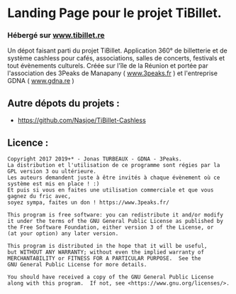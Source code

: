 # Landing Page pour le projet TiBillet.

### Hébergé sur www.tibillet.re

Un dépot faisant parti du projet TiBillet.
Application 360° de billetterie et de système cashless pour cafés, associations, salles de concerts, festivals et tout évènements culturels.
Créée sur l'île de la Réunion et portée par l'association des 3Peaks de Manapany ( www.3peaks.fr ) et l'entreprise GDNA ( www.gdna.re )

## Autre dépots du projets :
- https://github.com/Nasjoe/TiBillet-Cashless


## Licence :

	Copyright 2017 2019+* - Jonas TURBEAUX - GDNA - 3Peaks.
	La distribution et l'utilisation de ce programme sont régies par la GPL version 3 ou ultérieure.
	Les auteurs demandent juste à être invités à chaque évènement où ce système est mis en place ! :) 
	Et puis si vous en faites une utilisation commerciale et que vous gagnez du fric avec, 
	soyez sympa, faites un don ! https://www.3peaks.fr/

    This program is free software: you can redistribute it and/or modify
    it under the terms of the GNU General Public License as published by
    the Free Software Foundation, either version 3 of the License, or
    (at your option) any later version.

    This program is distributed in the hope that it will be useful,
    but WITHOUT ANY WARRANTY; without even the implied warranty of
    MERCHANTABILITY or FITNESS FOR A PARTICULAR PURPOSE.  See the
    GNU General Public License for more details.

    You should have received a copy of the GNU General Public License
    along with this program.  If not, see <https://www.gnu.org/licenses/>.